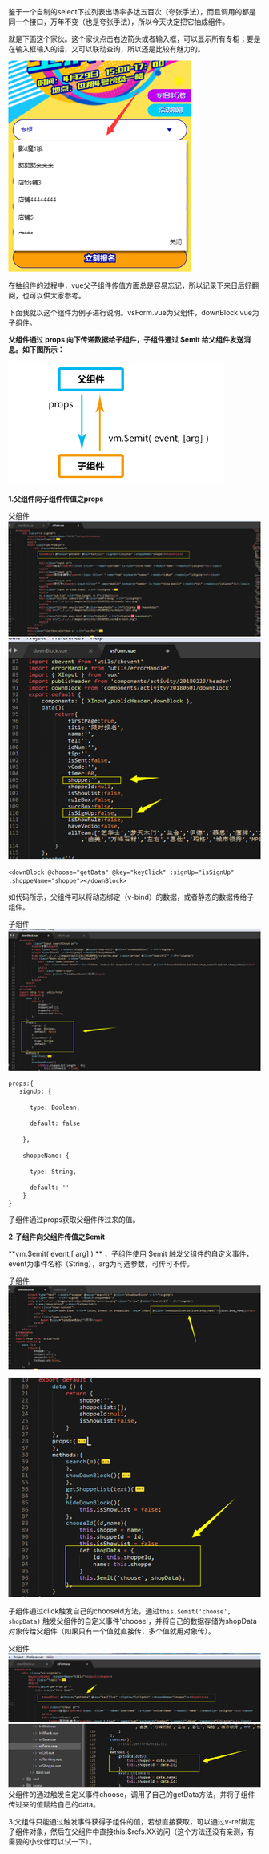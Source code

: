 鉴于一个自制的select下拉列表出场率多达五百次（夸张手法），而且调用的都是同一个接口，万年不变（也是夸张手法），所以今天决定把它抽成组件。

就是下面这个家伙。这个家伙点击右边箭头或者输入框，可以显示所有专柜；要是在输入框输入的话，又可以联动查询，所以还是比较有魅力的。

![](/assets/form.png)

在抽组件的过程中，vue父子组件传值方面总是容易忘记，所以记录下来日后好翻阅，也可以供大家参考。

下面我就以这个组件为例子进行说明。vsForm.vue为父组件，downBlock.vue为子组件。

**父组件通过 props 向下传递数据给子组件，子组件通过 $emit 给父组件发送消息。如下图所示：**

![](/assets/mind.png)

**1.父组件向子组件传值之props**

父组件![](/assets/parent.png)![](/assets/parent2.png)

`<downBlock @choose="getData" @key="keyClick" :signUp="isSignUp" :shoppeName="shoppe"></downBlock>`

如代码所示，父组件可以将动态绑定（v-bind）的数据，或者静态的数据传给子组件。



子组件![](/assets/child.png)

```
props:{
   signUp: { 

      type: Boolean,

      default: false

    },

    shoppeName: {

      type: String,

      default: ''
    }
}
```

子组件通过props获取父组件传过来的值。





**2.子组件向父组件传值之$emit**

**vm.$emit\( event,\[ arg\] \) ** ，子组件使用 $emit 触发父组件的自定义事件，event为事件名称（String），arg为可选参数，可传可不传。

子组件![](/assets/child3.png)

![](/assets/child4.png)

子组件通过click触发自己的chooseId方法，通过`this.$emit('choose', shopData)` 触发父组件的自定义事件'choose'，并将自己的数据存储为shopData对象传给父组件（如果只有一个值就直接传，多个值就用对象传）。



父组件![](/assets/parent3.png)![](/assets/parent4.png)父组件的通过触发自定义事件choose，调用了自己的getData方法，并将子组件传过来的值赋给自己的data。



3.父组件只能通过触发事件获得子组件的值，若想直接获取，可以通过v-ref绑定子组件对象，然后在父组件中直接this.$refs.XX访问（这个方法还没有亲测，有需要的小伙伴可以试一下）。

